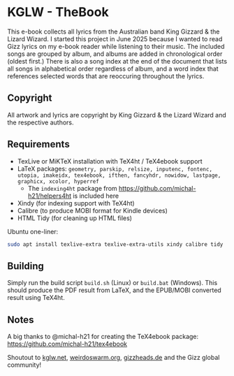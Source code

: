 # KGLW - TheBook

This e-book collects all lyrics from the Australian band King Gizzard & the Lizard Wizard.
I started this project in June 2025 because I wanted to read Gizz lyrics on my e-book reader while listening to their music.
The included songs are grouped by album, and albums are added in chronological order (oldest first.)
There is also a song index at the end of the document that lists all songs in alphabetical order regardless of album,
and a word index that references selected words that are reoccuring throughout the lyrics.

## Copyright

All artwork and lyrics are copyright by King Gizzard & the Lizard Wizard and the respective authors.

## Requirements

* TexLive or MiKTeX installation with TeX4ht / TeX4ebook support
* LaTeX packages: `geometry, parskip, relsize, inputenc, fontenc, utopia, imakeidx, tex4ebook, ifthen, fancyhdr, nowidow, lastpage, graphicx, xcolor, hyperref`
  * The `indexing4ht` package from https://github.com/michal-h21/helpers4ht is included here
* Xindy (for indexing support with TeX4ht)
* Calibre (to produce MOBI format for Kindle devices)
* HTML Tidy (for cleaning up HTML files)

Ubuntu one-liner:

```sh
sudo apt install texlive-extra texlive-extra-utils xindy calibre tidy
```

## Building

Simply run the build script `build.sh` (Linux) or `build.bat` (Windows).
This should produce the PDF result from LaTeX, and the EPUB/MOBI converted result using TeX4ht.

## Notes

A big thanks to @michal-h21 for creating the TeX4ebook package: https://github.com/michal-h21/tex4ebook

Shoutout to [kglw.net](https://kglw.net), [weirdoswarm.org](https://weirdoswarm.org), [gizzheads.de](https://gizzheads.de) and the Gizz global community!
